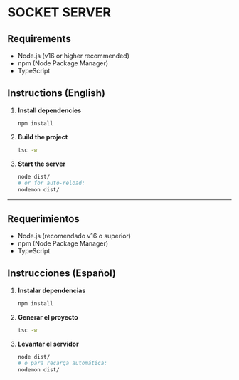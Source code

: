 # SOCKET SERVER

## Requirements

- Node.js (v16 or higher recommended)
- npm (Node Package Manager)
- TypeScript

## Instructions (English)

1. **Install dependencies**
    ```bash
    npm install
    ```

2. **Build the project**
    ```bash
    tsc -w
    ```

3. **Start the server**
    ```bash
    node dist/
    # or for auto-reload:
    nodemon dist/
    ```

---

## Requerimientos

- Node.js (recomendado v16 o superior)
- npm (Node Package Manager)
- TypeScript

## Instrucciones (Español)

1. **Instalar dependencias**
    ```bash
    npm install
    ```

2. **Generar el proyecto**
    ```bash
    tsc -w
    ```

3. **Levantar el servidor**
    ```bash
    node dist/
    # o para recarga automática:
    nodemon dist/
    ```